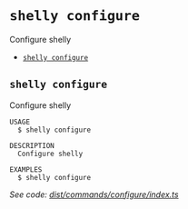`shelly configure`
==================

Configure shelly

* [`shelly configure`](#shelly-configure)

## `shelly configure`

Configure shelly

```
USAGE
  $ shelly configure

DESCRIPTION
  Configure shelly

EXAMPLES
  $ shelly configure
```

_See code: [dist/commands/configure/index.ts](https://github.com/rpidanny/shelly/blob/v1.7.2/dist/commands/configure/index.ts)_
